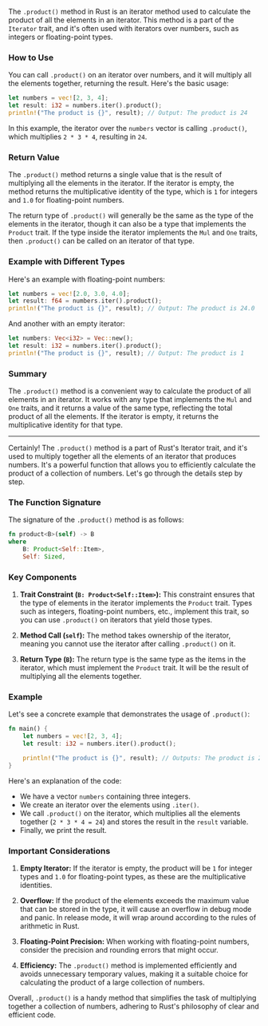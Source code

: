 The `.product()` method in Rust is an iterator method used to calculate the product of all the elements in an iterator. This method is a part of the `Iterator` trait, and it's often used with iterators over numbers, such as integers or floating-point types.

### How to Use

You can call `.product()` on an iterator over numbers, and it will multiply all the elements together, returning the result. Here's the basic usage:

```rust
let numbers = vec![2, 3, 4];
let result: i32 = numbers.iter().product();
println!("The product is {}", result); // Output: The product is 24
```

In this example, the iterator over the `numbers` vector is calling `.product()`, which multiplies `2 * 3 * 4`, resulting in `24`.

### Return Value

The `.product()` method returns a single value that is the result of multiplying all the elements in the iterator. If the iterator is empty, the method returns the multiplicative identity of the type, which is `1` for integers and `1.0` for floating-point numbers.

The return type of `.product()` will generally be the same as the type of the elements in the iterator, though it can also be a type that implements the `Product` trait. If the type inside the iterator implements the `Mul` and `One` traits, then `.product()` can be called on an iterator of that type.

### Example with Different Types

Here's an example with floating-point numbers:

```rust
let numbers = vec![2.0, 3.0, 4.0];
let result: f64 = numbers.iter().product();
println!("The product is {}", result); // Output: The product is 24.0
```

And another with an empty iterator:

```rust
let numbers: Vec<i32> = Vec::new();
let result: i32 = numbers.iter().product();
println!("The product is {}", result); // Output: The product is 1
```

### Summary

The `.product()` method is a convenient way to calculate the product of all elements in an iterator. It works with any type that implements the `Mul` and `One` traits, and it returns a value of the same type, reflecting the total product of all the elements. If the iterator is empty, it returns the multiplicative identity for that type.

---

Certainly! The `.product()` method is a part of Rust's Iterator trait, and it's used to multiply together all the elements of an iterator that produces numbers. It's a powerful function that allows you to efficiently calculate the product of a collection of numbers. Let's go through the details step by step.

### The Function Signature

The signature of the `.product()` method is as follows:

```rust
fn product<B>(self) -> B
where
    B: Product<Self::Item>,
    Self: Sized,
```

### Key Components

1. **Trait Constraint (`B: Product<Self::Item>`):** This constraint ensures that the type of elements in the iterator implements the `Product` trait. Types such as integers, floating-point numbers, etc., implement this trait, so you can use `.product()` on iterators that yield those types.

2. **Method Call (`self`):** The method takes ownership of the iterator, meaning you cannot use the iterator after calling `.product()` on it.

3. **Return Type (`B`):** The return type is the same type as the items in the iterator, which must implement the `Product` trait. It will be the result of multiplying all the elements together.

### Example

Let's see a concrete example that demonstrates the usage of `.product()`:

```rust
fn main() {
    let numbers = vec![2, 3, 4];
    let result: i32 = numbers.iter().product();

    println!("The product is {}", result); // Outputs: The product is 24
}
```

Here's an explanation of the code:

- We have a vector `numbers` containing three integers.
- We create an iterator over the elements using `.iter()`.
- We call `.product()` on the iterator, which multiplies all the elements together (`2 * 3 * 4 = 24`) and stores the result in the `result` variable.
- Finally, we print the result.

### Important Considerations

1. **Empty Iterator:** If the iterator is empty, the product will be `1` for integer types and `1.0` for floating-point types, as these are the multiplicative identities.

2. **Overflow:** If the product of the elements exceeds the maximum value that can be stored in the type, it will cause an overflow in debug mode and panic. In release mode, it will wrap around according to the rules of arithmetic in Rust.

3. **Floating-Point Precision:** When working with floating-point numbers, consider the precision and rounding errors that might occur.

4. **Efficiency:** The `.product()` method is implemented efficiently and avoids unnecessary temporary values, making it a suitable choice for calculating the product of a large collection of numbers.

Overall, `.product()` is a handy method that simplifies the task of multiplying together a collection of numbers, adhering to Rust's philosophy of clear and efficient code.